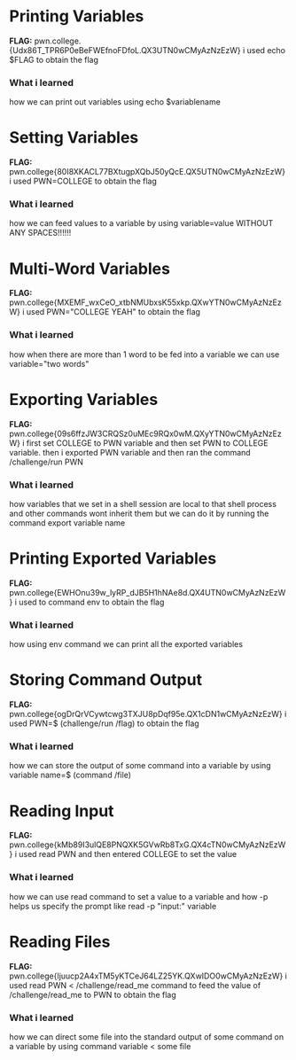 #  Printing Variables

**FLAG:** pwn.college.{Udx86T_TPR6P0eBeFWEfnoFDfoL.QX3UTN0wCMyAzNzEzW}
i used echo $FLAG to obtain the flag

### What i learned 
how we can print out variables using echo $variablename

# Setting Variables

**FLAG:** pwn.college{80I8XKACL77BXtugpXQbJ50yQcE.QX5UTN0wCMyAzNzEzW}
i used PWN=COLLEGE to obtain the flag

### What i learned 
how we can feed values to a variable by using variable=value WITHOUT ANY SPACES!!!!!!

# Multi-Word Variables

 **FLAG:** pwn.college{MXEMF_wxCeO_xtbNMUbxsK55xkp.QXwYTN0wCMyAzNzEzW}
 i used PWN="COLLEGE YEAH" to obtain the flag

 ### What i learned 
how when there are more than 1 word to be fed into a variable we can use variable="two words"

# Exporting Variables

**FLAG:** pwn.college{09s6ffzJW3CRQSz0uMEc9RQx0wM.QXyYTN0wCMyAzNzEzW}
i first set COLLEGE to PWN variable and then set PWN to COLLEGE variable. then i exported PWN variable and then ran the command /challenge/run PWN 

### What i learned 
how variables that we set in a shell session are local to that shell process and other commands wont inherit them but we can do it by running the command export variable name 

# Printing Exported Variables 

**FLAG:** pwn.college{EWHOnu39w_lyRP_dJB5H1hNAe8d.QX4UTN0wCMyAzNzEzW}
i used to command env to obtain the flag

### What i learned 
how using env command we can print all the exported variables

# Storing Command Output

**FLAG:** pwn.college{ogDrQrVCywtcwg3TXJU8pDqf95e.QX1cDN1wCMyAzNzEzW}
i used PWN=$ (challenge/run /flag) to obtain the flag

### What i learned 
how we can store the output of some command into a variable by using variable name=$ (command /file)

# Reading Input

**FLAG:** pwn.college{kMb89I3ulQE8PNQXK5GVwRb8TxG.QX4cTN0wCMyAzNzEzW} 
i used read PWN and then entered COLLEGE to set the value

### What i learned 
how we can use read command to set a value to a variable and how -p helps us specify the prompt like read -p "input:" variable

# Reading Files

**FLAG:** pwn.college{Ijuucp2A4xTM5yKTCeJ64LZ25YK.QXwIDO0wCMyAzNzEzW}
i used read PWN < /challenge/read_me command to feed the value of /challenge/read_me to PWN to obtain the flag

### What i learned
how we can direct some file into the standard output of some command on a variable by using command variable < some file



